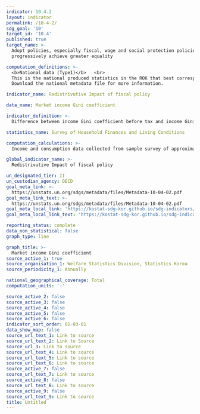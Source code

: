 ```yaml
---
indicator: 10.4.2
layout: indicator
permalink: /10-4-2/
sdg_goal: '10'
target_id: '10.4'
published: true
target_name: >-
  Adopt policies, especially fiscal, wage and social protection policies, and
  progressively achieve greater equality

computation_definitions: >-
  <b>National data (Type1)</b>   <br>
  This is the national produced statistics in the ROK that best corresponds to the definition of UN SDGs indicators. <br>
  Download the national metadata file for more information.

indicator_name: Redistrivutive Impact of fiscal policy

data_name: Market income Gini coefficient  

indicator_definition: >-
  Difference between income Gini coefficient before tax and income Gini coefficient after tax 

statistics_name: Survey of Household Finances and Living Conditions 

computation_calculations: >-
  Income and consumption data collected from sample survey of approximately 20,000 households nationwide

global_indicator_name: >-
  Redistrivutive Impact of fiscal policy

un_designated_tier: II
un_custodian_agency: OECD
goal_meta_link: >-
  https://unstats.un.org/sdgs/metadata/files/Metadata-10-04-02.pdf   
goal_meta_link_text: >-
  https://unstats.un.org/sdgs/metadata/files/Metadata-10-04-02.pdf   
goal_meta_local_link: 'https://kostat-sdg-kor.github.io/sdg-indicators/public/data/Metadata-10-04-02_ENG.pdf'
goal_meta_local_link_text: 'https://kostat-sdg-kor.github.io/sdg-indicators/public/data/Metadata-10-04-02_ENG.pdf'

reporting_status: complete
data_non_statistical: false
graph_type: line

graph_title: >-
  Market income Gini coefficient  
source_active_1: true
source_organisation_1: Welfare Statistics Division, Statistics Korea 
source_periodicity_1: Annually 

national_geographical_coverage: Total
computation_units: '-'

source_active_2: false
source_active_3: false
source_active_4: false
source_active_5: false
source_active_6: false
indicator_sort_order: 01-03-01
data_show_map: false
source_url_text_1: Link to source
source_url_text_2: Link to Source
source_url_3: Link to source
source_url_text_4: Link to source
source_url_text_5: Link to source
source_url_text_6: Link to source
source_active_7: false
source_url_text_7: Link to source
source_active_8: false
source_url_text_8: Link to source
source_active_9: false
source_url_text_9: Link to source
title: Untitled
---
```

